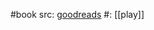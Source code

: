 #book 
src: [goodreads](https://www.goodreads.com/book/show/1067650.Six_Degrees_of_Separation) 
#: [[play]] 
